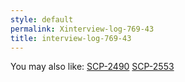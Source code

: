 ```yaml
---
style: default
permalink: Xinterview-log-769-43
title: interview-log-769-43
---
```

You may also like:
[SCP-2490](http://scp-wiki.net/scp-2490)
[SCP-2553](http://scp-wiki.net/scp-2553)